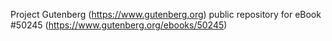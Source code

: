 Project Gutenberg (https://www.gutenberg.org) public repository for
eBook #50245 (https://www.gutenberg.org/ebooks/50245)
